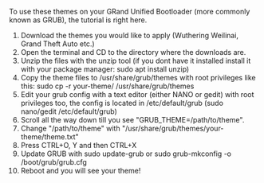 To use these themes on your GRand Unified Bootloader (more commonly known as GRUB), the tutorial is right here.
1. Download the themes you would like to apply (Wuthering Weilinai, Grand Theft Auto etc.)
2. Open the terminal and CD to the directory where the downloads are.
3. Unzip the files with the unzip tool (if you dont have it installed install it with your package manager: sudo apt install unzip)
4. Copy the theme files to /usr/share/grub/themes with root privileges like this: sudo cp -r your-theme/ /usr/share/grub/themes
5. Edit your grub config with a text editor (either NANO or gedit) with root privileges too, the config is located in /etc/default/grub (sudo nano/gedit /etc/default/grub)
6. Scroll all the way down till you see "GRUB_THEME=/path/to/theme".
7. Change "/path/to/theme" with "/usr/share/grub/themes/your-theme/theme.txt"
8. Press CTRL+O, Y and then CTRL+X
9. Update GRUB with sudo update-grub or sudo grub-mkconfig -o /boot/grub/grub.cfg
10. Reboot and you will see your theme!
